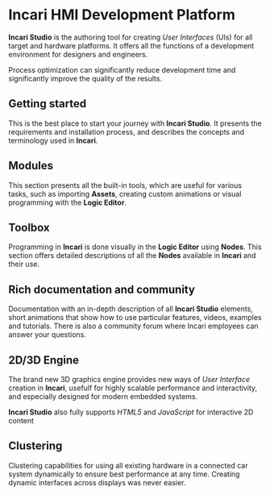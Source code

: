 # Incari HMI Development Platform

**Incari Studio** is the authoring tool for creating _User Interfaces_ \(UIs\) for all target and hardware platforms. It offers all the functions of a development environment for designers and engineers.

Process optimization can significantly reduce development time and significantly improve the quality of the results.

## Getting started

This is the best place to start your journey with **Incari Studio**. It presents the requirements and installation process, and describes the concepts and terminology used in **Incari**.

## Modules

This section presents all the built-in tools, which are useful for various tasks, such as importing **Assets**, creating custom animations or visual programming with the **Logic Editor**.

## Toolbox

Programming in **Incari** is done visually in the **Logic Editor** using **Nodes**. This section offers detailed descriptions of all the **Nodes** available in **Incari** and their use.

## Rich documentation and community

Documentation with an in-depth description of all **Incari Studio** elements, short animations that show how to use particular features, videos, examples and tutorials. There is also a community forum where Incari employees can answer your questions.

## 2D/3D Engine

The brand new 3D graphics engine provides new ways of _User Interface_ creation in **Incari**, usefulf for highly scalable performance and interactivity, and especially designed for modern embedded systems.

**Incari Studio** also fully supports _HTML5_ and _JavaScript_ for interactive 2D content

## Clustering

Clustering capabilities for using all existing hardware in a connected car system dynamically to ensure best performance at any time. Creating dynamic interfaces across displays was never easier.

